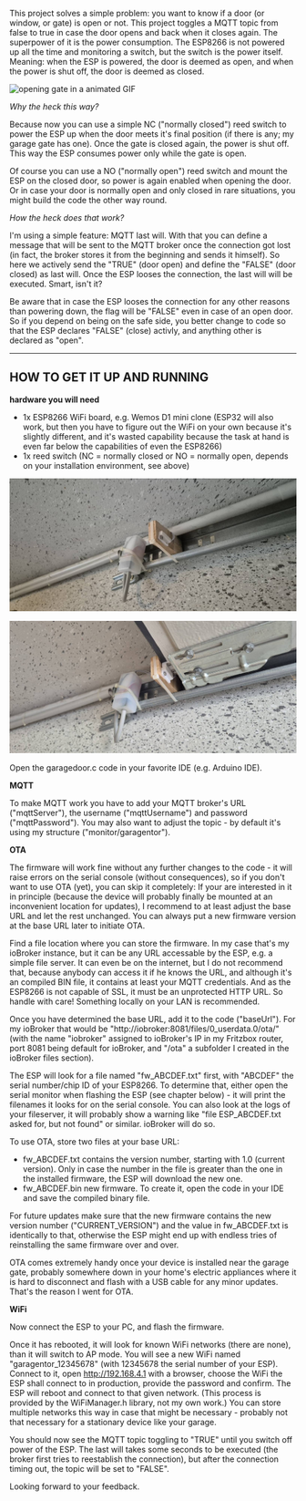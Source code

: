 This project solves a simple problem: you want to know if a door (or window, or gate) is open or not. This project toggles a MQTT topic from false to true in case the door opens and back when it closes again.
The superpower of it is the power consumption. The ESP8266 is not powered up all the time and monitoring a switch, but the switch is the power itself. Meaning: when the ESP is powered, the door is deemed as open, and when the power is shut off, the door is deemed as closed.

![opening gate in a animated GIF](smartgarage.gif)

*Why the heck this way?*

Because now you can use a simple NC ("normally closed") reed switch to power the ESP up when the door meets it's final position (if there is any; my garage gate has one). Once the gate is closed again, the power is shut off. This way the ESP consumes power only while the gate is open.

Of course you can use a NO ("normally open") reed switch and mount the ESP on the closed door, so power is again enabled when opening the door. Or in case your door is normally open and only closed in rare situations, you might build the code the other way round.

*How the heck does that work?*

I'm using a simple feature: MQTT last will. With that you can define a message that will be sent to the MQTT broker once the connection got lost (in fact, the broker stores it from the beginning and sends it himself). So here we actively send the "TRUE" (door open) and define the "FALSE" (door closed) as last will. Once the ESP looses the connection, the last will will be executed. Smart, isn't it?

Be aware that in case the ESP looses the connection for any other reasons than powering down, the flag will be "FALSE" even in case of an open door. So if you depend on being on the safe side, you better change to code so that the ESP declares "FALSE" (close) activly, and anything other is declared as "open".

-----------------------------------------
HOW TO GET IT UP AND RUNNING
-----------------------------------------

__hardware you will need__

- 1x ESP8266 WiFi board, e.g. Wemos D1 mini clone (ESP32 will also work, but then you have to figure out the WiFi on your own because it's slightly different, and it's wasted capability because the task at hand is even far below the capabilities of even the ESP8266)
- 1x reed switch (NC = normally closed or NO = normally open, depends on your installation environment, see above)

![gate closed, ESP off](door_closed.jpg)

![gate open, ESP on](door_open.jpg)

Open the garagedoor.c code in your favorite IDE (e.g. Arduino IDE).

__MQTT__

To make MQTT work you have to add your MQTT broker's URL ("mqttServer"), the username ("mqttUsername") and password ("mqttPassword"). You may also want to adjust the topic - by default it's using my structure ("monitor/garagentor").  

__OTA__

The firmware will work fine without any further changes to the code - it will raise errors on the serial console (without consequences), so if you don't want to use OTA (yet), you can skip it completely: If your are interested in it in principle (because the device will probably finally be mounted at an inconvenient location for updates), I recommend to at least adjust the base URL and let the rest unchanged. You can always put a new firmware version at the base URL later to initiate OTA.

Find a file location where you can store the firmware. In my case that's my ioBroker instance, but it can be any URL accessable by the ESP, e.g. a simple file server. It can even be on the internet, but I do not recommend that, because anybody can access it if he knows the URL, and although it's an compiled BIN file, it contains at least your MQTT credentials. And as the ESP8266 is not capable of SSL, it must be an unprotected HTTP URL. So handle with care! Something locally on your LAN is recommended.

Once you have determined the base URL, add it to the code ("baseUrl"). For my ioBroker that would be "http://iobroker:8081/files/0_userdata.0/ota/" (with the name "iobroker" assigned to ioBroker's IP in my Fritzbox router, port 8081 being default for ioBroker, and "/ota" a subfolder I created in the ioBroker files section).

The ESP will look for a file named "fw_ABCDEF.txt" first, with "ABCDEF" the serial number/chip ID of your ESP8266. To determine that, either open the serial monitor when flashing the ESP (see chapter below) - it will print the filenames it looks for on the serial console. You can also look at the logs of your fileserver, it will probably show a warning like "file ESP_ABCDEF.txt asked for, but not found" or similar. ioBroker will do so.

To use OTA, store two files at your base URL:
- fw_ABCDEF.txt contains the version number, starting with 1.0 (current version). Only in case the number in the file is greater than the one in the installed firmware, the ESP will download the new one.
- fw_ABCDEF.bin new firmware. To create it, open the code in your IDE and save the compiled binary file.

For future updates make sure that the new firmware contains the new version number ("CURRENT_VERSION") and the value in fw_ABCDEF.txt is identically to that, otherwise the ESP might end up with endless tries of reinstalling the same firmware over and over.

OTA comes extremely handy once your device is installed near the garage gate, probably somewhere down in your home's electric appliances where it is hard to disconnect and flash with a USB cable for any minor updates. That's the reason I went for OTA.

__WiFi__

Now connect the ESP to your PC, and flash the firmware.

Once it has rebooted, it will look for known WiFi networks (there are none), than it will switch to AP mode. You will see a new WiFi named "garagentor_12345678" (with 12345678 the serial number of your ESP). Connect to it, open http://192.168.4.1 with a browser, choose the WiFi the ESP shall connect to in production, provide the password and confirm. The ESP will reboot and connect to that given network. (This process is provided by the WiFiManager.h library, not my own work.) You can store multiple networks this way in case that might be necessary - probably not that necessary for a stationary device like your garage. 

You should now see the MQTT topic toggling to "TRUE" until you switch off power of the ESP. The last will takes some seconds to be executed (the broker first tries to reestablish the connection), but after the connection timing out, the topic will be set to "FALSE".

Looking forward to your feedback.
